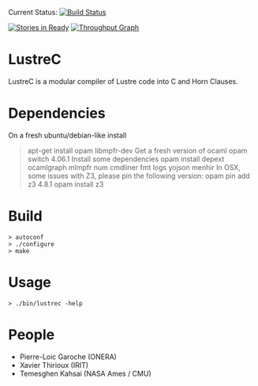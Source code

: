 
Current Status:    [![Build Status](https://travis-ci.org/coco-team/lustrec.svg?branch=master)](https://travis-ci.org/coco-team/lustrec)

[![Stories in Ready](https://badge.waffle.io/coco-team/lustrec.png?label=ready&title=Ready)](https://waffle.io/coco-team/lustrec)
[![Throughput Graph](https://graphs.waffle.io/coco-team/lustrec/throughput.svg)](https://waffle.io/coco-team/lustrec/metrics/throughput)

# LustreC

LustreC is a modular compiler of Lustre code into C and Horn Clauses.

# Dependencies
On a fresh ubuntu/debian-like install
> apt-get install opam libmpfr-dev
Get a fresh version of ocaml
> opam switch 4.06.1
Install some dependencies
> opam install depext ocamlgraph mlmpfr num cmdliner fmt logs yojson menhir
In OSX, some issues with Z3, please pin the following version:
> opam pin add z3 4.8.1
> opam install z3
# Build
```
> autoconf
> ./configure
> make
```

# Usage
```
> ./bin/lustrec -help
```

# People
* Pierre-Loic Garoche (ONERA)
* Xavier Thirioux (IRIT)
* Temesghen Kahsai (NASA Ames / CMU)
